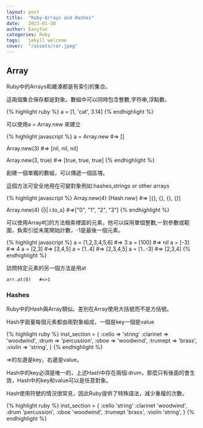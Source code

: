 ```yaml
---
layout: post
title:  "Ruby-Arrays and Hashes"
date:   2023-01-30
author: Easyfun
categories: Ruby
tags:	jekyll welcome
cover:  "/assets/ror.jpeg"
---
```



## Array

Ruby中的Arrays和雜湊都是有索引的集合。

這兩個集合保存都是對象。數組中可以同時包含整數,字符串,浮點數。

{% highlight ruby %}
a = [1, 'cat', 3.14]
{% endhighlight %}

可以使用a = Array.new 來建立

{% highlight javascript %}
a = Array.new        #=> []

Array.new(3)         #=> [nil, nil, nil]

Array.new(3, true)   #=> [true, true, true]
{% endhighlight %}

創建一個單獨的數組，可以傳遞一個區塊。

這個方法可安全地用在可變對象例如:hashes,strings or other arrays

{% highlight javascript %}
Array.new(4) {Hash.new}    #=> [{}, {}, {}, {}]

Array.new(4) {|i| i.to_s}  #=>["0", "1", "2", "3"]
{% endhighlight %}

可以使用Array#[]的方法檢索裡面的元素，他可以採用單個整數,一對參數或範圍，負索引從末尾開始計數，-1是最後一個元素。

{% highlight javascript %}
a = [1,2,3,4,5,6]  #=> 3
a = [100]          #=> nil
a = [-3]           #=> 4
a = [2,3]          #=> [3,4,5]
a = [1..4]         #=> [2,3,4,5]
a = [1..-3]        #=> [2,3,4]
{% endhighlight %}

訪問特定元素的另一個方法是用at

    arr.at(0)   #=>1

### Hashes

Ruby中的Hash與Array類似。差別在Array使用大括號而不是方括號。

Hash字面量每個元素都由兩對象組成，一個是key一個是value


{% highlight ruby %}
inst_section = {
  :cello     => 'string'
  :clarinet  => 'woodwind',
  :drum      => 'percussion',
  :oboe      => 'woodwind',
  :trumept   => 'brass',
  :violin    => 'string',
}
{% endhighlight %}

=>的左邊是key，右邊是value。

Hash中的key必須是唯一的，上述Hash中存在兩個:drum，那麼只有後面的會生效，Hash中的key和value可以是任意對象。

Hash使用符號的情況很常見，因此Ruby提供了特殊語法，減少重複的次數。

{% highlight ruby %}
inst_section = {
  :cello     'string'
  :clarinet  'woodwind',
  :drum      'percussion',
  :oboe      'woodwind',
  :trumept   'brass',
  :violin    'string',
}
{% endhighlight %}

